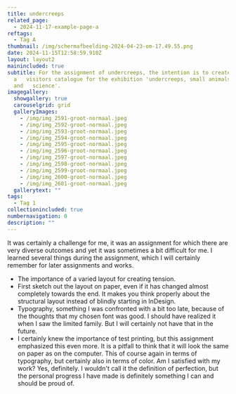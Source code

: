 ```yaml
---
title: undercreeps
related_page:
  - 2024-11-17-example-page-a
reftags:
  - Tag A
thumbnail: /img/scherm­afbeelding-2024-04-23-om-17.49.55.png
date: 2024-11-15T12:58:59.910Z
layout: layout2
mainincluded: true
subtitle: For the assignment of undercreeps, the intention is to create
  a   visitors catalogue for the exhibition 'undercreeps, small animals in art
  and   science'.
imagegallery:
  showgallery: true
  carouselgrid: grid
  galleryImages:
    - /img/img_2591-groot-normaal.jpeg
    - /img/img_2592-groot-normaal.jpeg
    - /img/img_2593-groot-normaal.jpeg
    - /img/img_2594-groot-normaal.jpeg
    - /img/img_2595-groot-normaal.jpeg
    - /img/img_2596-groot-normaal.jpeg
    - /img/img_2597-groot-normaal.jpeg
    - /img/img_2598-groot-normaal.jpeg
    - /img/img_2599-groot-normaal.jpeg
    - /img/img_2600-groot-normaal.jpeg
    - /img/img_2601-groot-normaal.jpeg
  gallerytext: ""
tags:
  - Tag 1
collectionincluded: true
numbernavigation: 0
description: ""
---
```

It was certainly a challenge for me, it was an assignment for which there are very diverse outcomes and yet it was sometimes a bit difficult for me. I learned several things during the assignment, which I will certainly remember for later assignments and works. 
- The importance of a varied layout for creating tension. 
- First sketch out the layout on paper, even if it has changed almost completely towards the end. It makes you think properly about the structural layout instead of blindly starting in InDesign. 
- Typography, something I was confronted with a bit too late, because of the thoughts that my chosen font was good. I should have realized it when I saw the limited family. But I will certainly not have that in the future. 
- I certainly knew the importance of test printing, but this assignment emphasized this even more. It is a pitfall to think that it will look the same on paper as on the computer. This of course again in terms of typography, but certainly also in terms of color. Am I satisfied with my work? Yes, definitely. I wouldn't call it the definition of perfection, but the personal progress I have made is definitely something I can and should be proud of.